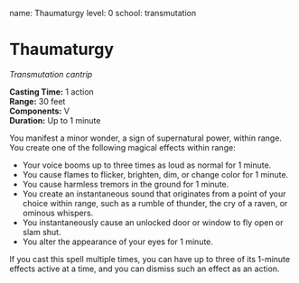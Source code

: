 name: Thaumaturgy
level: 0
school: transmutation

# Thaumaturgy 
_Transmutation cantrip_ 

**Casting Time:** 1 action    
**Range:** 30 feet    
**Components:** V    
**Duration:** Up to 1 minute 

You manifest a minor wonder, a sign of supernatural power, within range. You create one of the following magical effects within range:

* Your voice booms up to three times as loud as normal for 1 minute.
* You cause flames to flicker, brighten, dim, or change color for 1 minute.
* You cause harmless tremors in the ground for 1 minute.
* You create an instantaneous sound that originates from a point of your choice within range, such as a rumble of thunder, the cry of a raven, or ominous whispers.
* You instantaneously cause an unlocked door or window to fly open or slam shut.
* You alter the appearance of your eyes for 1 minute. 

If you cast this spell multiple times, you can have up to three of its 1-minute effects active at a time, and you can dismiss such an effect as an action. 
